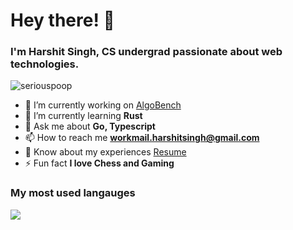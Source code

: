 # Hey there! 👋
### I'm Harshit Singh, CS undergrad passionate about web technologies.

<p align="left"> <img src="https://komarev.com/ghpvc/?username=seriouspoop&label=Profile%20views&color=0e75b6&style=flat" alt="seriouspoop" /> </p>

- 🔭 I’m currently working on [AlgoBench](https://github.com/seriouspoop/AlgoBench)
- 🌱 I’m currently learning **Rust**
- 💬 Ask me about **Go, Typescript**
- 📫 How to reach me **workmail.harshitsingh@gmail.com**
- 📄 Know about my experiences [Resume](https://drive.google.com/file/d/1J1AtT6l86rtBM9Hq3YMlqiFzy-GzBb8e/view?usp=sharing)
- ⚡ Fun fact **I love Chess and Gaming**

### My most used langauges
![](https://github-readme-stats.vercel.app/api/top-langs/?username=seriouspoop&theme=dark&hide_border=false&include_all_commits=false&count_private=false&layout=compact)
